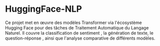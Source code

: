 # HuggingFace-NLP
Ce projet met en œuvre des modèles Transformer via l'écosystème Hugging Face pour des tâches de Traitement Automatique du Langage Naturel.  Il couvre la classification de sentiment , la génération de texte, le question-réponse , ainsi que l'analyse comparative de différents modèles. 
